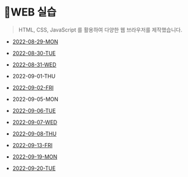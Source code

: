 # 📑WEB 실습

> HTML, CSS, JavaScript 를 활용하여 다양한 웹 브라우저를 제작했습니다.



- [2022-08-29-MON](assignment/220829.md)
- [2022-08-30-TUE](assignment/220830)

- [2022-08-31-WED](assignment/220831)

- 2022-09-01-THU

- [2022-09-02-FRI](assignment/220902)

- 2022-09-05-MON

- [2022-09-06-TUE](assignment/220906)

- [2022-09-07-WED](assignment/220907)

- [2022-09-08-THU](assignment/220908)

- [2022-09-13-FRI](assignment/220913)

- [2022-09-19-MON](assignment/220919)

- [2022-09-20-TUE](assignment/220920)
